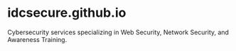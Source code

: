 # idcsecure.github.io
Cybersecurity services specializing in Web Security, Network Security, and Awareness Training.
